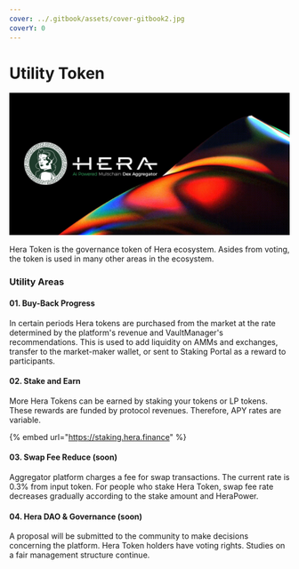 ```yaml
---
cover: ../.gitbook/assets/cover-gitbook2.jpg
coverY: 0
---
```


# Utility Token

![](../.gitbook/assets/utility-token-landing-min.jpg)

Hera Token is the governance token of Hera ecosystem. Asides from voting, the token is used in many other areas in the ecosystem.

### Utility Areas

#### 01. Buy-Back Progress

In certain periods Hera tokens are purchased from the market at the rate determined by the platform's revenue and VaultManager's recommendations. This is used to add liquidity on AMMs and exchanges, transfer to the market-maker wallet, or sent to Staking Portal as a reward to participants.

#### 02. Stake and Earn

More Hera Tokens can be earned by staking your tokens or LP tokens. These rewards are funded by protocol revenues. Therefore, APY rates are variable.

{% embed url="https://staking.hera.finance" %}

#### 03. Swap Fee Reduce (soon)

Aggregator platform charges a fee for swap transactions. The current rate is 0.3% from input token. For people who stake Hera Token, swap fee rate decreases gradually according to the stake amount and HeraPower.

#### 04. Hera DAO & Governance (soon)

A proposal will be submitted to the community to make decisions concerning the platform. Hera Token holders have voting rights. Studies on a fair management structure continue.
